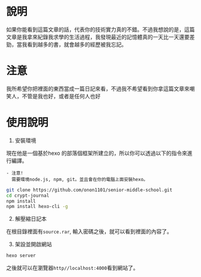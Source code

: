 # 說明
如果你能看到這篇文章的話，代表你的技術實力真的不錯。不過我想說的是，這篇文章是我拿來紀錄我求學的生活過程，我發現最近的記憶體真的一天比一天還要差勁，當我看到越多的書，就會越多的經歷被我忘記。

# 注意
我所希望你把裡面的東西當成一篇日記來看，不過我不希望看到你拿這篇文章來嘲笑人，不管是我也好，或者是任何人也好

# 使用說明
1. 安裝環境

現在他是一個基於hexo 的部落個框架所建立的，所以你可以透過以下的指令來進行編譯。

    - 注意!
      需要環境node.js, npm, git。並且會在你的電腦上面安裝hexo。
```bash
git clone https://github.com/onon1101/senior-middle-school.git
cd crypt-journal
npm install
npm install hexo-cli -g
```

2. 解壓縮日記本

在根目錄裡面有`source.rar`, 輸入密碼之後，就可以看到裡面的內容了。

3. 架設並開啟網站
```bash
hexo server
```
之後就可以在瀏覽器`http//localhost:4000`看到網站了。
